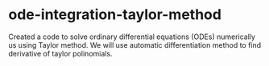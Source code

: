 # ode-integration-taylor-method
Created a code to solve ordinary differential equations (ODEs) numerically us using Taylor method. We will use automatic differentiation method to find derivative of taylor polinomials.

